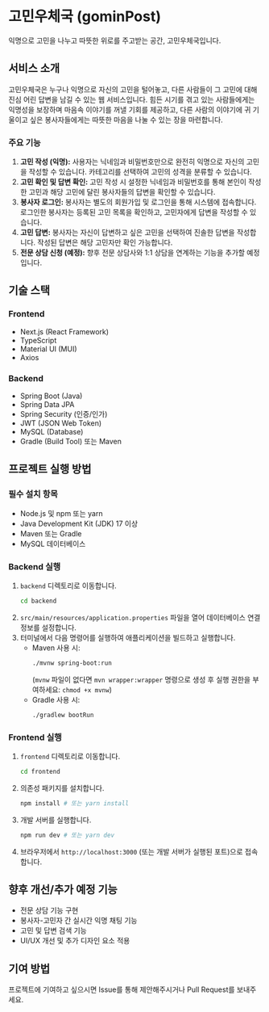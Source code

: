 # 고민우체국 (gominPost)

익명으로 고민을 나누고 따뜻한 위로를 주고받는 공간, 고민우체국입니다.

## 서비스 소개

고민우체국은 누구나 익명으로 자신의 고민을 털어놓고, 다른 사람들이 그 고민에 대해 진심 어린 답변을 남길 수 있는 웹 서비스입니다. 힘든 시기를 겪고 있는 사람들에게는 익명성을 보장하며 마음속 이야기를 꺼낼 기회를 제공하고, 다른 사람의 이야기에 귀 기울이고 싶은 봉사자들에게는 따뜻한 마음을 나눌 수 있는 장을 마련합니다.

### 주요 기능

1.  **고민 작성 (익명):** 사용자는 닉네임과 비밀번호만으로 완전히 익명으로 자신의 고민을 작성할 수 있습니다. 카테고리를 선택하여 고민의 성격을 분류할 수 있습니다.
2.  **고민 확인 및 답변 확인:** 고민 작성 시 설정한 닉네임과 비밀번호를 통해 본인이 작성한 고민과 해당 고민에 달린 봉사자들의 답변을 확인할 수 있습니다.
3.  **봉사자 로그인:** 봉사자는 별도의 회원가입 및 로그인을 통해 시스템에 접속합니다. 로그인한 봉사자는 등록된 고민 목록을 확인하고, 고민자에게 답변을 작성할 수 있습니다.
4.  **고민 답변:** 봉사자는 자신이 답변하고 싶은 고민을 선택하여 진솔한 답변을 작성합니다. 작성된 답변은 해당 고민자만 확인 가능합니다.
5.  **전문 상담 신청 (예정):** 향후 전문 상담사와 1:1 상담을 연계하는 기능을 추가할 예정입니다.

## 기술 스택

### Frontend

*   Next.js (React Framework)
*   TypeScript
*   Material UI (MUI)
*   Axios

### Backend

*   Spring Boot (Java)
*   Spring Data JPA
*   Spring Security (인증/인가)
*   JWT (JSON Web Token)
*   MySQL (Database)
*   Gradle (Build Tool) 또는 Maven

## 프로젝트 실행 방법

### 필수 설치 항목

*   Node.js 및 npm 또는 yarn
*   Java Development Kit (JDK) 17 이상
*   Maven 또는 Gradle
*   MySQL 데이터베이스

### Backend 실행

1.  `backend` 디렉토리로 이동합니다.
    ```bash
    cd backend
    ```
2.  `src/main/resources/application.properties` 파일을 열어 데이터베이스 연결 정보를 설정합니다.
3.  터미널에서 다음 명령어를 실행하여 애플리케이션을 빌드하고 실행합니다.
    *   Maven 사용 시:
        ```bash
        ./mvnw spring-boot:run
        ```
        (`mvnw` 파일이 없다면 `mvn wrapper:wrapper` 명령으로 생성 후 실행 권한을 부여하세요: `chmod +x mvnw`)
    *   Gradle 사용 시:
        ```bash
        ./gradlew bootRun
        ```

### Frontend 실행

1.  `frontend` 디렉토리로 이동합니다.
    ```bash
    cd frontend
    ```
2.  의존성 패키지를 설치합니다.
    ```bash
    npm install # 또는 yarn install
    ```
3.  개발 서버를 실행합니다.
    ```bash
    npm run dev # 또는 yarn dev
    ```
4.  브라우저에서 `http://localhost:3000` (또는 개발 서버가 실행된 포트)으로 접속합니다.

## 향후 개선/추가 예정 기능

*   전문 상담 기능 구현
*   봉사자-고민자 간 실시간 익명 채팅 기능
*   고민 및 답변 검색 기능
*   UI/UX 개선 및 추가 디자인 요소 적용

## 기여 방법

프로젝트에 기여하고 싶으시면 Issue를 통해 제안해주시거나 Pull Request를 보내주세요.
